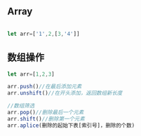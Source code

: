 ## Array

```js

let arr=['1',2,[3,'4']]
```

## 数组操作

```js
let arr=[1,2,3]

arr.push()//在最后添加元素
arr.unshift()//在开头添加，返回数组新长度

//数组筛选
arr.pop()//删除最后一个元素
arr.shift()//删除第一个元素
arr.aplice(删除的起始下表[索引号]，删除的个数)



```

